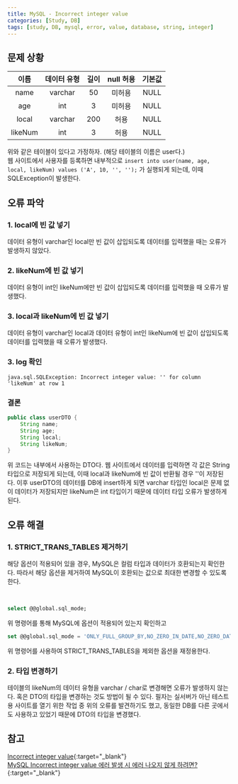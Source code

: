 ```yaml
---
title: MySQL - Incorrect integer value
categories: [Study, DB]
tags: [study, DB, mysql, error, value, database, string, integer]
---
```


## 문제 상황

|  이름   | 데이터 유형 | 길이  | null 허용 | 기본값 |
| :-----: | :---------: | :---: | :-------: | :----: |
|  name   |   varchar   |  50   |  미허용   |  NULL  |
|   age   |     int     |   3   |  미허용   |  NULL  |
|  local  |   varchar   |  200  |   허용    |  NULL  |
| likeNum |     int     |   3   |   허용    |  NULL  |

위와 같은 테이블이 있다고 가정하자. (해당 테이블의 이름은 user다.)<br/>
웹 사이트에서 사용자를 등록하면 내부적으로 `insert into user(name, age, local, likeNum) values ('A', 10, '', '');` 가 실행되게 되는데, 이때 SQLException이 발생한다.


## 오류 파악

### 1. local에 빈 값 넣기

데이터 유형이 varchar인 local만 빈 값이 삽입되도록 데이터를 입력했을 때는 오류가 발생하지 않았다.

### 2. likeNum에 빈 값 넣기

데이터 유형이 int인 likeNum에만 빈 값이 삽입되도록 데이터를 입력했을 때 오류가 발생했다.

### 3. local과 likeNum에 빈 값 넣기

데이터 유형이 varchar인 local과 데이터 유형이 int인 likeNum에 빈 값이 삽입되도록 데이터를 입력했을 때 오류가 발생했다.

### 3. log 확인

`java.sql.SQLException: Incorrect integer value: '' for column 'likeNum' at row 1`

### 결론

```java
public class userDTO {
    String name;
    String age;
    String local;
    String likeNum;
}
```
위 코드는 내부에서 사용하는 DTO다. 웹 사이트에서 데이터를 입력하면 각 값은 String 타입으로 저장되게 되는데, 이때 local과 likeNum에 빈 값이 반환될 경우 ''이 저장된다. 이후 userDTO의 데이터를 DB에 insert하게 되면 varchar 타입인 local은 문제 없이 데이터가 저장되지만 likeNum은 int 타입이기 때문에 데이터 타입 오류가 발생하게 된다.



## 오류 해결

### 1. STRICT_TRANS_TABLES 제거하기

해당 옵션이 적용되어 있을 경우, MySQL은 컬럼 타입과 데이터가 호환되는지 확인한다. 따라서 해당 옵션을 제거하여 MySQL이 호환되는 값으로 최대한 변경할 수 있도록 한다.

<br/>

```SQL
select @@global.sql_mode;
```

위 명령어를 통해 MySQL에 옵션이 적용되어 있는지 확인하고 

```SQL
set @@global.sql_mode = 'ONLY_FULL_GROUP_BY,NO_ZERO_IN_DATE,NO_ZERO_DATE,ERROR_FOR_DIVISION_BY_ZERO,NO_ENGINE_SUBSTITUTION';
```

위 명령어를 사용하여 STRICT_TRANS_TABLES을 제외한 옵션을 재정용한다.


### 2. 타입 변경하기

테이블의 likeNum의 데이터 유형을 varchar / char로 변경해면 오류가 발생하지 않는다. 혹은 DTO의 타입을 변경하는 것도 방법이 될 수 있다. 필자는 실서버가 아닌 테스트용 사이트를 열기 위한 작업 중 위의 오류를 발견하기도 했고, 동일한 DB를 다른 곳에서도 사용하고 있었기 때문에 DTO의 타입을 변경했다.


## 참고

[Incorrect integer value](https://mariadb.com/kb/en/incorrect-integer-value/){:target="\_blank"} <br/>
[MySQL Incorrect integer value 에러 발생 시 에러 나오지 않게 하려면?](https://jaesong.tistory.com/17147559){:target="\_blank"}